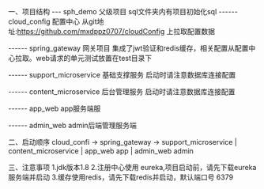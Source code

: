 一、项目结构
--- sph_demo 父级项目 sql文件夹内有项目初始化sql
------  cloud_config 配置中心 从git地址:https://github.com/mxdppz0707/cloudConfig 上拉取配置数据

------  spring_gateway 网关项目 集成了jwt验证和redis缓存，相关配置从配置中心拉取。web请求的单元测试放置在test目录下

------  support_microservice 基础支撑服务 启动时请注意数据库连接配置

------  content_microservice 后台管理服务 启动时请注意数据库连接配置

------  app_web app服务端服

------  admin_web admin后端管理服务端

二、启动顺序
cloud_confi -> spring_gateway -> support_microservice | content_microservice | app_web app | admin_web admin

三、注意事项
1.jdk版本1.8
2.注册中心使用 eureka,项目启动前，请先下载eureka服务端并启动
3.缓存使用redis，请先下载redis并启动，默认端口号 6379
